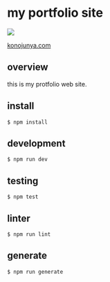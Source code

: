 # my portfolio site

![](https://user-images.githubusercontent.com/12035578/28760320-0b86c7b6-75e1-11e7-890f-c85663717e87.png)

[konojunya.com](http://www.konojunya.com)

## overview

this is my protfolio web site.

## install

```
$ npm install
```

## development

```
$ npm run dev
```

## testing

```
$ npm test
```

## linter

```
$ npm run lint
```

## generate

```
$ npm run generate
```
